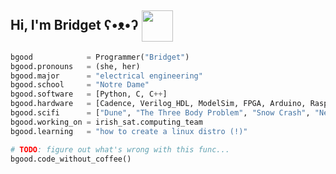 <h2> Hi, I'm Bridget ʕ•ᴥ•ʔ <img align='center' src="https://media.giphy.com/media/tT2FEbKu63KxdFubmY/giphy.gif" width="50"></h2>

```Python
bgood            = Programmer("Bridget")
bgood.pronouns   = (she, her)
bgood.major      = "electrical engineering"
bgood.school     = "Notre Dame"
bgood.software   = [Python, C, C++]
bgood.hardware   = [Cadence, Verilog_HDL, ModelSim, FPGA, Arduino, Raspberry_Pi]
bgood.scifi      = ["Dune", "The Three Body Problem", "Snow Crash", "Neuromancer"]
bgood.working_on = irish_sat.computing_team
bgood.learning   = "how to create a linux distro (!)"

# TODO: figure out what's wrong with this func...
bgood.code_without_coffee()
```


